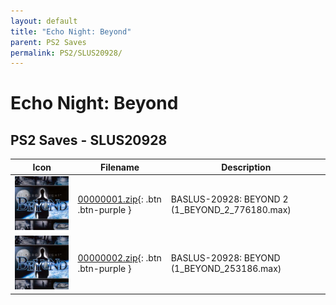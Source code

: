 ```yaml
---
layout: default
title: "Echo Night: Beyond"
parent: PS2 Saves
permalink: PS2/SLUS20928/
---
```

# Echo Night: Beyond

## PS2 Saves - SLUS20928

| Icon | Filename | Description |
|------|----------|-------------|
| ![Echo Night: Beyond](icon0.png) | [00000001.zip](00000001.zip){: .btn .btn-purple } | BASLUS-20928: BEYOND 2 (1_BEYOND_2_776180.max) |
| ![Echo Night: Beyond](icon0.png) | [00000002.zip](00000002.zip){: .btn .btn-purple } | BASLUS-20928: BEYOND (1_BEYOND_253186.max) |
